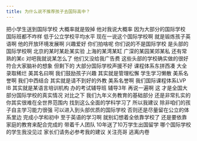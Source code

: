 ```yaml
---
title: 为什么说不推荐孩子去国际高中？
---
```

把小学生送到国际学校
大概率就是毁掉
他对我说大概率
因为大部分的国际学校
国际班都不咋样
低于公立学校平均水平
现在一说这个国际学校啊
就是锻炼孩子英语啊
他的开放环境发展啊
兴趣爱好
你们拍啥呢
你们说的不是国际学校
是头部的国际学校啊
北京的某时某赴某实验
上海的某湾某缸
广深的某园某郊某私
还有常熟的某c
对吧我就说某怎么了
他们又没给我广告费
这些头部的学校确实做的很好
符合大家脑补的想象
但剩下的
大部分国际学校声援不好
课程体系东拼西凑
大全录取稀烂
美其名曰啊
我们鼓励孩子兴趣
其实就是管理松懈
学生学习懒散
美系名誉啊
我们中西结合
其实就是请不到好的外教
美系名誉啊
我们国际课程体系LVP IB
其实就是某语言培训机构
办的考试辅导班
辅导3年
再说一遍啊
这
才是全国大部分国际学校的真实情况
对比之下
我们九年义务教育的基础部分
还是非常扎实的
你其实很难在全世界范围内
找到这么全面的学科学习了
所以我建议
除非咱们的孩子自主学习能力很强
可以进入到头部优质的国际学校
否则还是尽量留在公立的体系里边
完成小学和初中
至于英语的学习啊
就别幻想着全依靠学校了
还是要依靠家庭的教育来配合完成的
带着千人团队
10年送了10万学生出国留学
哪个国际学校的学生我没见过
家长们请务必参考我的建议
关注亮哥
逃离内卷
